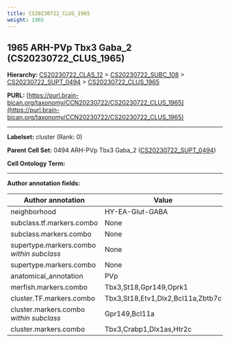 ```yaml
---
title: CS20230722_CLUS_1965
weight: 1965
---
```

## 1965 ARH-PVp Tbx3 Gaba_2 (CS20230722_CLUS_1965)
<b>Hierarchy: </b>
[CS20230722_CLAS_12](../CS20230722_CLAS_12) >
[CS20230722_SUBC_108](../CS20230722_SUBC_108) >
[CS20230722_SUPT_0494](../CS20230722_SUPT_0494) >
[CS20230722_CLUS_1965](../CS20230722_CLUS_1965)

**PURL:** [https://purl.brain-bican.org/taxonomy/CCN20230722/CS20230722_CLUS_1965](https://purl.brain-bican.org/taxonomy/CCN20230722/CS20230722_CLUS_1965)

---


**Labelset:** cluster (Rank: 0)

**Parent Cell Set:** 0494 ARH-PVp Tbx3 Gaba_2 ([CS20230722_SUPT_0494](../CS20230722_SUPT_0494))



**Cell Ontology Term:** 

[MARKER GENES.]: #


---

[TRANSFERRED ANNOTATIONS.]: #


[AUTHOR ANNOTATION FIELDS.]: #


**Author annotation fields:**

| Author annotation | Value |
|-------------------|-------|
|neighborhood|HY-EA-Glut-GABA|
|subclass.tf.markers.combo|None|
|subclass.markers.combo|None|
|supertype.markers.combo _within subclass_|None|
|supertype.markers.combo|None|
|anatomical_annotation|PVp|
|merfish.markers.combo|Tbx3,St18,Gpr149,Oprk1|
|cluster.TF.markers.combo|Tbx3,St18,Etv1,Dlx2,Bcl11a,Zbtb7c|
|cluster.markers.combo _within subclass_|Gpr149,Bcl11a|
|cluster.markers.combo|Tbx3,Crabp1,Dlx1as,Htr2c|
